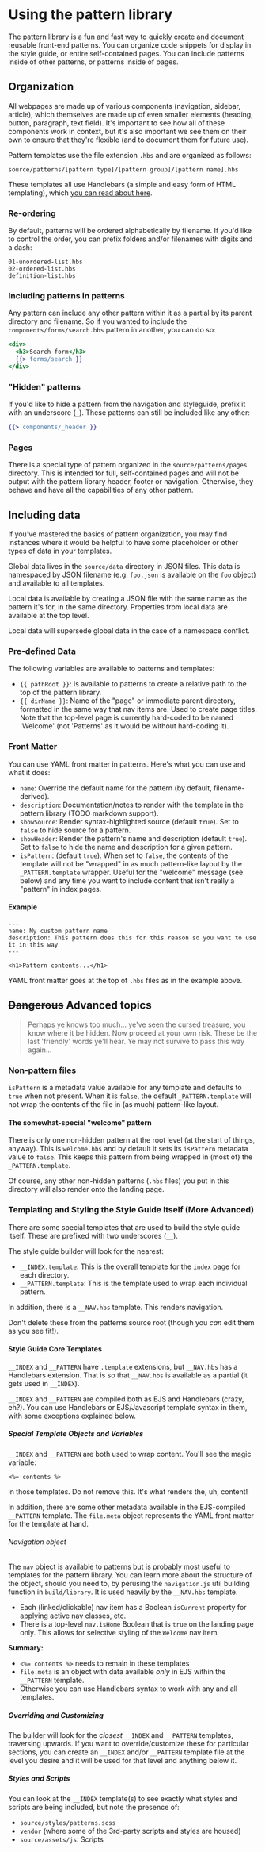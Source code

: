 # Using the pattern library

The pattern library is a fun and fast way to quickly create and document reusable front-end patterns. You can organize code snippets for display in the style guide, or entire self-contained pages. You can include patterns inside of other patterns, or patterns inside of pages.

## Organization

All webpages are made up of various components (navigation, sidebar, article), which themselves are made up of even smaller elements (heading, button, paragraph, text field). It's important to see how all of these components work in context, but it's also important we see them on their own to ensure that they're flexible (and to document them for future use).

Pattern templates use the file extension `.hbs` and are organized as follows:

```
source/patterns/[pattern type]/[pattern group]/[pattern name].hbs
```

These templates all use Handlebars (a simple and easy form of HTML templating), which [you can read about here](http://handlebarsjs.com/).

### Re-ordering

By default, patterns will be ordered alphabetically by filename. If you'd like to control the order, you can prefix folders and/or filenames with digits and a dash:

```
01-unordered-list.hbs
02-ordered-list.hbs
definition-list.hbs
```

### Including patterns in patterns

Any pattern can include any other pattern within it as a partial by its parent directory and filename. So if you wanted to include the `components/forms/search.hbs` pattern in another, you can do so:

```hbs
<div>
  <h3>Search form</h3>
  {{> forms/search }}
</div>
```

### "Hidden" patterns

If you'd like to hide a pattern from the navigation and styleguide, prefix it with an underscore (`_`). These patterns can still be included like any other:

```hbs
{{> components/_header }}
```

### Pages

There is a special type of pattern organized in the `source/patterns/pages` directory. This is intended for full, self-contained pages and will not be output with the pattern library header, footer or navigation. Otherwise, they behave and have all the capabilities of any other pattern.

## Including data

If you've mastered the basics of pattern organization, you may find instances where it would be helpful to have some placeholder or other types of data in your templates.

Global data lives in the `source/data` directory in JSON files. This data is namespaced by JSON filename (e.g. `foo.json` is available on the `foo` object) and available to all templates.

Local data is available by creating a JSON file with the same name as the pattern it's for, in the same directory. Properties from local data are available at the top level.

Local data will supersede global data in the case of a namespace conflict.

### Pre-defined Data

The following variables are available to patterns and templates:

* `{{ pathRoot }}`: is available to patterns to create a relative path to the top of the pattern library.
* `{{ dirName }}`: Name of the "page" or immediate parent directory, formatted in the same way that nav items are. Used to create page titles. Note that the top-level page is currently hard-coded to be named 'Welcome' (not 'Patterns' as it would be without hard-coding it).

### Front Matter

You can use YAML front matter in patterns. Here's what you can use and what it does:

* `name`: Override the default name for the pattern (by default, filename-derived).
* `description`: Documentation/notes to render with the template in the pattern library (TODO markdown support).
* `showSource`: Render syntax-highlighted source (default `true`). Set to `false` to hide source for a pattern.
* `showHeader`: Render the pattern's name and description (default `true`). Set to `false` to hide the name and description for a given pattern.
* `isPattern`: (default `true`). When set to `false`, the contents of the template will not be "wrapped" in as much pattern-like layout by the `_PATTERN.template` wrapper. Useful for the "welcome" message (see below) and any time you want to include content that isn't really a "pattern" in index pages.

#### Example

```
---
name: My custom pattern name
description: This pattern does this for this reason so you want to use it in this way
---

<h1>Pattern contents...</h1>
```

YAML front matter goes at the top of `.hbs` files as in the example above.

## <del>Dangerous</del> Advanced topics

> Perhaps ye knows too much... ye've seen the cursed treasure, you know where it be hidden. Now proceed at your own risk. These be the last 'friendly' words ye'll hear. Ye may not survive to pass this way again...


### Non-pattern files

`isPattern` is a metadata value available for any template and defaults to `true` when not present. When it is `false`, the default `_PATTERN.template` will not wrap the contents of the file in (as much) pattern-like layout.

#### The somewhat-special "welcome" pattern

There is only one non-hidden pattern at the root level (at the start of things, anyway). This is `welcome.hbs` and by default it sets its `isPattern` metadata value to `false`. This keeps this pattern from being wrapped in (most of) the `_PATTERN.template`.

Of course, any other non-hidden patterns (`.hbs` files) you put in this directory will also render onto the landing page.

### Templating and Styling the Style Guide Itself (More Advanced)

There are some special templates that are used to build the style guide itself. These are prefixed with two underscores (`__`).

The style guide builder will look for the nearest:

* `__INDEX.template`: This is the overall template for the `index` page for each directory.
* `__PATTERN.template`: This is the template used to wrap each individual pattern.

In addition, there is a `__NAV.hbs` template. This renders navigation.

Don't delete these from the patterns source root (though you *can* edit them as you see fit!).

#### Style Guide Core Templates

`__INDEX` and `__PATTERN` have `.template` extensions, but `__NAV.hbs` has a Handlebars extension. That is so that `__NAV.hbs` is available as a partial (it gets used in `__INDEX`).

`__INDEX` and `__PATTERN` are compiled both as EJS and Handlebars (crazy, eh?). You can use Handlebars or EJS/Javascript template syntax in them, with some exceptions explained below.

##### Special Template Objects and Variables

`__INDEX` and `__PATTERN` are both used to wrap content. You'll see the magic variable:

`<%= contents %>`

in those templates. Do not remove this. It's what renders the, uh, content!

In addition, there are some other metadata available in the EJS-compiled `__PATTERN` template. The `file.meta` object represents the YAML front matter for the template at hand.

###### Navigation object

The `nav` object is available to patterns but is probably most useful to templates for the pattern library. You can learn more about the structure of the object, should you need to, by perusing the `navigation.js` util building function in `build/library`. It is used heavily by the `__NAV.hbs` template.

* Each (linked/clickable) nav item has a Boolean `isCurrent` property for applying active nav classes, etc.
* There is a top-level `nav.isHome` Boolean that is `true` on the landing page only. This allows for selective styling of the `Welcome` nav item.

**Summary:**

* `<%= contents %>` needs to remain in these templates
* `file.meta` is an object with data available _only_ in EJS within the `__PATTERN` template.
* Otherwise you can use Handlebars syntax to work with any and all templates.

##### Overriding and Customizing

The builder will look for the _closest_ `__INDEX` and `__PATTERN` templates, traversing upwards. If you want to override/customize these for particular sections, you can create an `__INDEX` and/or `__PATTERN` template file at the level you desire and it will be used for that level and anything below it.

##### Styles and Scripts

You can look at the `__INDEX` template(s) to see exactly what styles and scripts are being included, but note the presence of:

* `source/styles/patterns.scss`
* `vendor` (where some of the 3rd-party scripts and styles are housed)
* `source/assets/js`: Scripts
